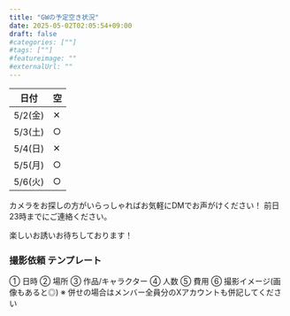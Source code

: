 ```yaml
---
title: "GWの予定空き状況"
date: 2025-05-02T02:05:54+09:00
draft: false
#categories: [""]
#tags: [""]
#featureimage: ""
#externalUrl: ""
---
```


| 日付    | 空  |
| ------- | --- |
| 5/2(金) | ✕   |
| 5/3(土) | ○   |
| 5/4(日) | ✕   |
| 5/5(月) | ○   |
| 5/6(火) | ○   |

カメラをお探しの方がいらっしゃればお気軽にDMでお声がけください！ 
前日 23時までにご連絡ください。

楽しいお誘いお待ちしております！

### 撮影依頼 テンプレート

① 日時
② 場所
③ 作品/キャラクター
④ 人数
⑤ 費用
⑥ 撮影イメージ(画像もあると◎)
※ 併せの場合はメンバー全員分のXアカウントも併記してください